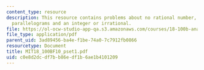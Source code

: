 ```yaml
---
content_type: resource
description: This resource contains problems about no rational number, statement about
  parallelograms and an integer or irrational.
file: https://ol-ocw-studio-app-qa.s3.amazonaws.com/courses/18-100b-analysis-i-fall-2010/c0e8d2dcdf7bb86edf1b6ae1b4101209_MIT18_100BF10_pset1.pdf
file_type: application/pdf
parent_uid: 3ad89456-ba4e-f1be-74a0-7c7912fb0866
resourcetype: Document
title: MIT18_100BF10_pset1.pdf
uid: c0e8d2dc-df7b-b86e-df1b-6ae1b4101209
---
```


